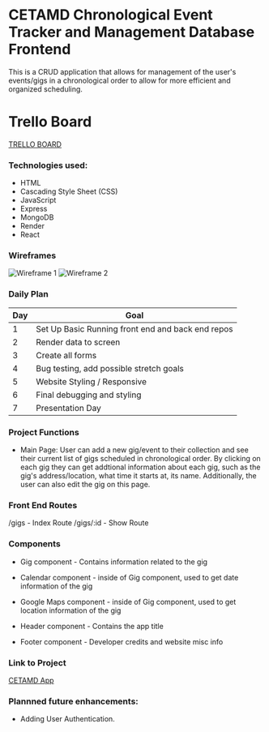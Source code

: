 # CETAMD Chronological Event Tracker and Management Database Frontend

This is a CRUD application that allows for management of the user's events/gigs in a chronological order to allow for more efficient and organized scheduling.

# Trello Board
[TRELLO BOARD](https://trello.com/b/YQVXjjG6/cetamd)

### Technologies used:

- HTML
- Cascading Style Sheet (CSS)
- JavaScript
- Express
- MongoDB
- Render
- React

### Wireframes

![Wireframe 1](https://i.imgur.com/OwrOzRO.jpg)
![Wireframe 2](https://i.imgur.com/iuXzxhJ.jpg)


### Daily Plan

| Day | Goal |
|-----|------|
| 1 | Set Up Basic Running front end and back end repos |
| 2 | Render data to screen |
| 3 | Create all forms |
| 4 | Bug testing, add possible stretch goals |
| 5 | Website Styling / Responsive |
| 6 | Final debugging and styling |
| 7 | Presentation Day |

### Project Functions

- Main Page: User can add a new gig/event to their collection and see their current list of gigs scheduled in chronological order. By clicking on each gig they can get addtional information about each gig, such as the gig's address/location, what time it starts at, its name. Additionally, the user can also edit the gig on this page.

### Front End Routes

/gigs - Index Route
/gigs/:id - Show Route


### Components

- Gig component - Contains information related to the gig

- Calendar component - inside of Gig component, used to get date information of the gig
- Google Maps component - inside of Gig component, used to get location information of the gig
- Header component - Contains the app title
- Footer component - Developer credits and website misc info

### Link to Project

[CETAMD App](https://spiffy-blini-76b969.netlify.app/)

### Plannned future enhancements:

- Adding User Authentication.
